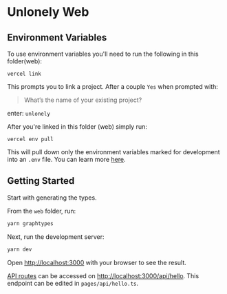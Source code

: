 # Unlonely Web

## Environment Variables

To use environment variables you'll need to run the following in this
folder(web):

`vercel link`

This prompts you to link a project. After a couple `Yes` when prompted with:

> What’s the name of your existing project?

enter: `unlonely`

After you're linked in this folder (web) simply run:

`vercel env pull`

This will pull down only the environment variables marked for development into
an `.env` file. You can learn more [here](https://vercel.com/docs/cli).

## Getting Started

Start with generating the types.

From the `web` folder, run:

```bash
yarn graphtypes
```

Next, run the development server:

```bash
yarn dev
```

Open [http://localhost:3000](http://localhost:3000) with your browser to see the
result.

[API routes](https://nextjs.org/docs/api-routes/introduction) can be accessed on
[http://localhost:3000/api/hello](http://localhost:3000/api/hello). This
endpoint can be edited in `pages/api/hello.ts`.

